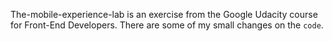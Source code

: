The-mobile-experience-lab is an exercise from the Google Udacity course for Front-End Developers. There are some of my small changes on the `code`.
